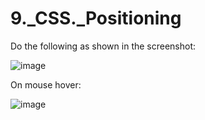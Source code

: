 # 9._CSS._Positioning

Do the following as shown in the screenshot:

![image](https://user-images.githubusercontent.com/65856963/232514869-2d733259-93c6-4b4f-a5b0-e069a84d8913.png)

On mouse hover:

![image](https://user-images.githubusercontent.com/65856963/232515010-607d9b18-24b4-4cf6-adbd-b637b762d40b.png)
